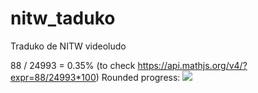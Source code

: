 # nitw_taduko
Traduko de NITW videoludo

88 / 24993 = 0.35% (to check https://api.mathjs.org/v4/?expr=88/24993*100)
Rounded progress: ![](https://geps.dev/progress/0)